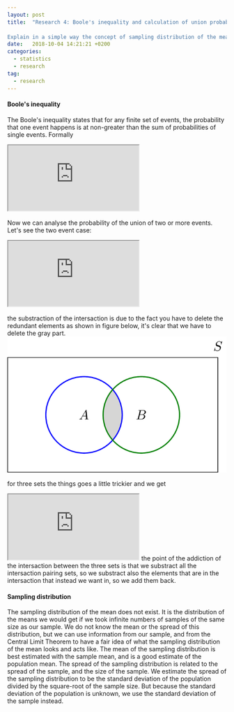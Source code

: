 ```yaml
---
layout: post
title:  "Research 4: Boole's inequality and calculation of union probability of n arbitrary events.

Explain in a simple way the concept of sampling distribution of the mean."
date:   2018-10-04 14:21:21 +0200
categories:
  - statistics
  - research
tag:
  - research
---
```


#### Boole's inequality
The Boole's inequality states that for any finite set of events, the probability
that one event happens is at non-greater than the sum of probabilities of single
events.
Formally
<iframe src="http://mathurl.com/ya58auj9"></iframe>

Now we can analyse the probability of the union of two or more events.
Let's see the two event case:
<iframe src="http://mathurl.com/ybpna25f"></iframe>

the substraction of the intersaction is due to the fact you have to delete the
redundant elements as shown in figure below, it's clear that we have to delete 
the gray part.
![union-probability][union-probability]

for three sets the things goes a little trickier and we get
<iframe src="http://mathurl.com/y8joy2cp"></iframe>
the point of the addiction of the intersaction between the three sets is that we substract all the intersaction pairing sets, so we substract also the elements that are
in the intersaction that instead we want in, so we add them back.


#### Sampling distribution
The sampling distribution of the mean does not exist. It is the distribution of the means we would get if we took infinite numbers of samples of the same size as our sample. We do not know the mean or the spread of this distribution, but we can use information from our sample, and from the Central Limit Theorem to have a fair idea of what the sampling distribution of the mean looks and acts like. The mean of the sampling distribution is best estimated with the sample mean, and is a good estimate of the population mean. The spread of the sampling distribution is related to the spread of the sample, and the size of the sample. We estimate the spread of the sampling distribution to be the standard deviation of the population divided by the square-root of the sample size. But because the standard deviation of the population is unknown, we use the standard deviation of the sample instead.




[union-probability]: /assets/union_probability.png
